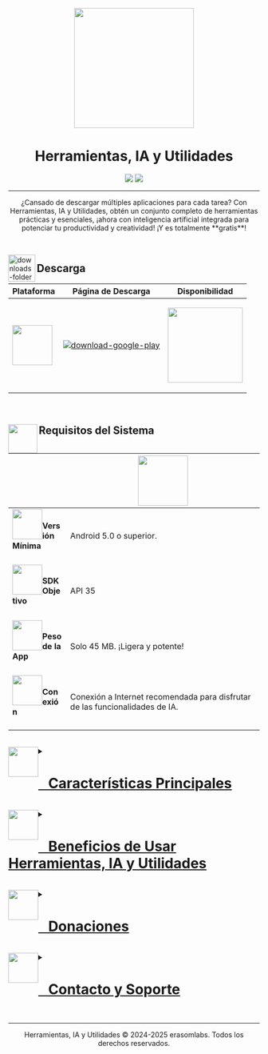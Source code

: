 <p align="center">
  <img height="240" src="https://play-lh.googleusercontent.com/Si1wYmbE96ljLcoZxEAYU1GQ6-fyuifiZzfVlsdNbT_rmu2fcMeI-nj0BrU7z4XjqgY=w480-h960-rw" width="240"/>
</p></p>
<h1 align="center">Herramientas, IA y Utilidades</h1>
<p align="center">
  <a href="#" target="_blank"><img src="https://img.shields.io/badge/Google_Play-414141?style=for-the-badge&logo=google-play&logoColor=white"/></a>
  <a href="#"><img src="https://img.shields.io/badge/Versión-9.8-8E44AD?style=for-the-badge"/></a>
</p>

---

<p align="center">
¿Cansado de descargar múltiples aplicaciones para cada tarea? Con Herramientas, IA y Utilidades, obtén un conjunto completo de herramientas prácticas y esenciales, ¡ahora con inteligencia artificial integrada para potenciar tu productividad y creatividad! ¡Y es totalmente **gratis**!
</p>

<br/>

<img align="left" alt="downloads-folder" height="54" src="https://img.icons8.com/3d-fluency/94/downloads-folder.png" width="54"/><h2>Descarga</h2>
<div align="center">
<table>
<thead>
<tr>
<th>Plataforma</th>
<th>Página de Descarga</th>
<th>Disponibilidad</th>
</tr>
</thead>
<tbody>
<tr>
<td rowspan="1"><img src="https://upload.wikimedia.org/wikipedia/commons/d/d7/Android_robot.svg" style="width: 80px;"/></td>
<td><p><a href="#" target="_blank"><img alt="download-google-play" src="https://img.shields.io/badge/Descargar_para_Android-Google_Play-3498DB?style=for-the-badge&logo=android"/></a></p></td>
<td rowspan="1"><p><a href="#" target="_blank"><img src="https://img.shields.io/badge/Próximamente-white?style=for-the-badge&logo=Google-Play&logoColor=414141" style="width: 150px;"/></a></p></td>
</tr>
</tbody>
</table>
</div>

<br/>

<h2><img align="left" height="58" src="https://img.icons8.com/fluency/48/system-information.png" width="58"/>Requisitos del Sistema</h2>
<div align="center">
<table>
<thead>
<tr>
<th></th>
<th><img src="https://upload.wikimedia.org/wikipedia/commons/d/d7/Android_robot.svg" style="width: 100px;"/></th>
</tr>
</thead>
<tbody>
<tr>
<td><img height="60" src="https://img.icons8.com/fluency/96/android-os.png" style="float: left;" width="60"/><h4>Versión Mínima<h4></h4></h4></td>
<td>Android 5.0 o superior.</td>
</tr>
<tr>
<td><img height="60" src="https://img.icons8.com/fluency/96/processor.png" style="float: left;" width="60"/><h4>SDK Objetivo<h4></h4></h4></td>
<td>API 35</td>
</tr>
<tr>
<td><img height="60" src="https://img.icons8.com/fluency/96/database.png" style="float: left;" width="60"/><h4>Peso de la App<h4></h4></h4></td>
<td>Solo 45 MB. ¡Ligera y potente!</td>
</tr>
<tr>
<td><img height="60" src="https://img.icons8.com/fluency/96/wifi.png" style="float: left;" width="60"/><h4>Conexión<h4></h4></h4></td>
<td>Conexión a Internet recomendada para disfrutar de las funcionalidades de IA.</td>
</tr>
</tbody>
</table>
</div>

<br/>

<details>
<summary><a href="#"><img height="60" src="https://img.icons8.com/fluency/96/settings.png" style="float: left;" width="60"/><h1><a href="#">   Características Principales</a></h1></a></summary>

> [!TIP]
> Simplifica tu vida diaria con la navaja suiza de herramientas definitiva, ahora potenciada con Inteligencia Artificial. ¡Y recuerda, es **gratis**!

### Nuevas Funciones Destacadas con IA
* **🤖 Chatbot Inteligente:** Resuelve tus dudas, obtén información al instante y chatea de forma interactiva con nuestra IA conversacional. Tu asistente personal siempre disponible.
* **🎨 Generador de Imágenes IA:** ¡Desata tu creatividad! Transforma texto en imágenes sorprendentes con solo una descripción. Crea gráficos únicos para tus proyectos, redes sociales o simplemente por diversión.
> [!NOTE]
> Las funciones de IA son impulsadas por modelos de Google y Gemini.

### Herramientas Esenciales que Ya Conoces
* **📝 Bloc de Notas Inteligente:** Anota rápidamente tus ideas, recordatorios importantes y listas de tareas.
* **🖌️ Bloc de Dibujos Creativo:** ¡Expresa tu arte! Dibuja, garabatea y esquematiza tus ideas.
* **🧮 Calculadora Avanzada:** Realiza desde operaciones básicas hasta cálculos complejos.
* **🔄 Convertidor de Unidades Universal:** Convierte fácilmente longitud, peso, volumen, temperatura y más.
* **🗺️ Mapas Interactivos:** Encuentra direcciones, explora lugares y navega con nuestra función de mapas.
* **🇶 Lector de Códigos QR Rápido:** Escanea códigos QR al instante en cualquier lugar.

</details>

<br/>

<details>
<summary><a href="#"><img height="60" src="https://img.icons8.com/fluency/96/trophy.png" style="float: left;" width="60"/><h1><a href="#">   Beneficios de Usar Herramientas, IA y Utilidades</a></h1></a></summary>

* **🚀 Potencia de la IA al alcance de tu mano:** Funcionalidades de inteligencia artificial que te ahorran tiempo y esfuerzo.
* **📦 Todo en un solo lugar:** Ahorra la molestia de instalar múltiples aplicaciones individuales.
* **💾 Optimización del espacio:** Libera valioso almacenamiento en tu dispositivo al consolidar tus herramientas.
* **✨ Interfaz intuitiva:** Diseñada para ser extremadamente fácil de usar y navegar, apta para todos los usuarios.
* **🔓 Sin complicaciones:** No requiere registro, suscripciones ni permisos innecesarios para la mayoría de las funciones.
* **🔄 Actualizaciones constantes:** Mejoras continuas y nuevas herramientas se añaden regularmente.
* **🆓 ¡Completamente Gratuita!** Disfruta de todas estas potentes herramientas sin costo alguno.

</details>

<br/>

<details>
<summary><a href="#"><img height="60" src="https://img.icons8.com/fluency/96/handshake.png" style="float: left;" width="60"/><h1><a href="#">   Donaciones</a></h1></a></summary>
<p>Si encuentras útil nuestra aplicación y deseas apoyar nuestro trabajo para seguir mejorándola y añadiendo nuevas funcionalidades, puedes hacer una donación a través de PayPal.</p>
<br/>
<p align="center">
<a href="https://www.paypal.com/ncp/payment/YJ8K9WW7T69UJ" target="_blank">
<img src="https://www.paypalobjects.com/en_US/i/btn/btn_donateCC_LG.gif" border="0" name="submit" title="PayPal - The safer, easier way to pay online!" alt="Donate with PayPal button"/>
</a>
</p>
<p>¡Tu apoyo es muy valioso!</p>
</details>

<br/>

<details>
<summary><a href="#"><img height="60" src="https://img.icons8.com/fluency/96/new-message.png" style="float: left;" width="60"/><h1><a href="#">   Contacto y Soporte</a></h1></a></summary>
<p>¿Tienes alguna sugerencia, pregunta o necesitas ayuda? ¡Nos encantaría escucharte!</p>
<p>Visita nuestro centro de contacto para encontrar todas nuestras redes sociales y formas de comunicarte con el equipo de desarrollo.</p>
<br/>
<p align="center">
<a href="https://linktr.ee/erasomlabs" target="_blank">
<img src="https://img.shields.io/badge/Contacta%20con%20nosotros-%40erasomlabs-3498DB?style=for-the-badge&logo=linktree&logoColor=white" alt="Contacto erasomlabs"/>
</a>
</p>
</details>
<br/>

---
<center>
<p>Herramientas, IA y Utilidades © 2024-2025 erasomlabs. Todos los derechos reservados.</p>
</center>
